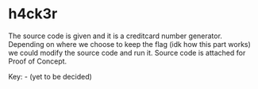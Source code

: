 # h4ck3r

The source code is given and it is a creditcard number generator. Depending on where we choose to keep the flag (idk how this part works) we could modify the source code and run it. Source code is attached for Proof of Concept.

Key: - (yet to be decided)
